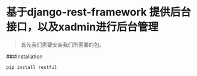 # 基于django-rest-framework 提供后台接口，以及xadmin进行后台管理
>首先我们需要安装我们所需要的包。     
     
       
 ###Installation    
 ```
 pip install restful
 ```
       
